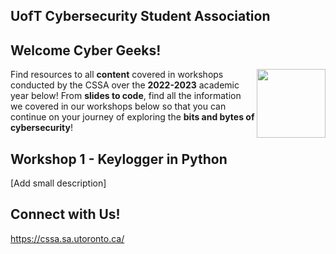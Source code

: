 ## UofT Cybersecurity Student Association


## Welcome Cyber Geeks!

<img align="right" width="110" height="110" src="https://user-images.githubusercontent.com/95773832/211125794-0ab7718a-7a85-40a2-b640-eba9a068f7a4.png">

Find resources to all **content** covered in workshops conducted by the CSSA over the **2022-2023** academic year below! From **slides to code**, find all the information we covered in our workshops below so that you can continue on your journey of exploring the **bits and bytes of cybersecurity**!

## Workshop 1 - Keylogger in Python

[Add small description]

## Connect with Us!
https://cssa.sa.utoronto.ca/
